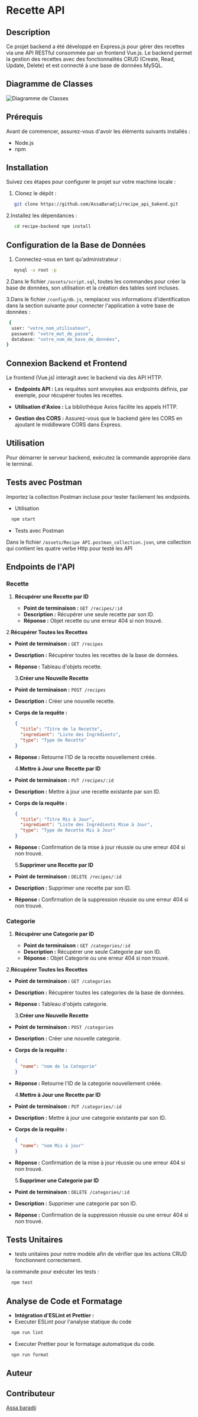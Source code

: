 # Recette API

## Description

Ce projet backend a été développé en Express.js pour gérer des recettes via une API RESTful consommée par un frontend Vue.js. Le backend permet la gestion des recettes avec des fonctionnalités CRUD (Create, Read, Update, Delete) et est connecté à une base de données MySQL.

## Diagramme de Classes

![Diagramme de Classes](./src/assets/Recette%20UML.png)

## Prérequis

Avant de commencer, assurez-vous d'avoir les éléments suivants installés :

- Node.js
- npm

## Installation

Suivez ces étapes pour configurer le projet sur votre machine locale :

1. Clonez le dépôt :

```bash
   git clone https://github.com/AssaBaradji/recipe_api_bakend.git
```

2.Installez les dépendances :

```bash
   cd recipe-backend npm install
```

## Configuration de la Base de Données

1. Connectez-vous en tant qu'administrateur :

```bash
   mysql -u root -p
```

2.Dans le fichier `/assets/script.sql`, toutes les commandes pour créer la base de données, son utilisation et la création des tables sont incluses.

3.Dans le fichier `/config/db.js`, remplacez vos informations d'identification dans la section suivante pour connecter l'application à votre base de données :

```bash
 {
  user: "votre_nom_utilisateur",
  password: "votre_mot_de_passe",
  database: "votre_nom_de_base_de_données",
}

```

## Connexion Backend et Frontend

Le frontend (Vue.js) interagit avec le backend via des API HTTP.

- **Endpoints API :** Les requêtes sont envoyées aux endpoints définis, par exemple, pour récupérer toutes les recettes.
- **Utilisation d'Axios :** La bibliothèque Axios facilite les appels HTTP.

- **Gestion des CORS :** Assurez-vous que le backend gère les CORS en ajoutant le middleware CORS dans Express.

## Utilisation

Pour démarrer le serveur backend, exécutez la commande appropriée dans le terminal.

## Tests avec Postman

Importez la collection Postman incluse pour tester facilement les endpoints.

- Utilisation

```bash
  npm start
```

- Tests avec Postman

Dans le fichier `/assets/Recipe API.postman_collection.json`, une collection qui contient les quatre verbe Http pour testé les API

## Endpoints de l'API

### Recette

1. **Récupérer une Recette par ID**

   - **Point de terminaison :** `GET /recipes/:id`
   - **Description :** Récupérer une seule recette par son ID.
   - **Réponse :** Objet recette ou une erreur 404 si non trouvé.

2.**Récupérer Toutes les Recettes**

- **Point de terminaison :** `GET /recipes`
- **Description :** Récupérer toutes les recettes de la base de données.
- **Réponse :** Tableau d'objets recette.

  3.**Créer une Nouvelle Recette**

- **Point de terminaison :** `POST /recipes`
- **Description :** Créer une nouvelle recette.
- **Corps de la requête :**

  ```json
  {
    "title": "Titre de la Recette",
    "ingredient": "Liste des Ingrédients",
    "type": "Type de Recette"
  }
  ```

- **Réponse :** Retourne l'ID de la recette nouvellement créée.

  4.**Mettre à Jour une Recette par ID**

- **Point de terminaison :** `PUT /recipes/:id`
- **Description :** Mettre à jour une recette existante par son ID.
- **Corps de la requête :**

  ```json
  {
    "title": "Titre Mis à Jour",
    "ingredient": "Liste des Ingrédients Mise à Jour",
    "type": "Type de Recette Mis à Jour"
  }
  ```

- **Réponse :** Confirmation de la mise à jour réussie ou une erreur 404 si non trouvé.

  5.**Supprimer une Recette par ID**

- **Point de terminaison :** `DELETE /recipes/:id`
- **Description :** Supprimer une recette par son ID.
- **Réponse :** Confirmation de la suppression réussie ou une erreur 404 si non trouvé.

### Categorie

1. **Récupérer une Categorie par ID**

   - **Point de terminaison :** `GET /categories/:id`
   - **Description :** Récupérer une seule Categorie par son ID.
   - **Réponse :** Objet Categorie ou une erreur 404 si non trouvé.

2.**Récupérer Toutes les Recettes**

- **Point de terminaison :** `GET /categories`
- **Description :** Récupérer toutes les categories de la base de données.
- **Réponse :** Tableau d'objets categorie.

  3.**Créer une Nouvelle Recette**

- **Point de terminaison :** `POST /categories`
- **Description :** Créer une nouvelle categorie.
- **Corps de la requête :**

  ```json
  {
    "name": "nom de la Categorie"
  }
  ```

- **Réponse :** Retourne l'ID de la categorie nouvellement créée.

  4.**Mettre à Jour une Recette par ID**

- **Point de terminaison :** `PUT /categories/:id`
- **Description :** Mettre à jour une categorie existante par son ID.
- **Corps de la requête :**

  ```json
  {
    "name": "nom Mis à jour"
  }
  ```

- **Réponse :** Confirmation de la mise à jour réussie ou une erreur 404 si non trouvé.

  5.**Supprimer une Categorie par ID**

- **Point de terminaison :** `DELETE /categories/:id`
- **Description :** Supprimer une categorie par son ID.
- **Réponse :** Confirmation de la suppression réussie ou une erreur 404 si non trouvé.

## Tests Unitaires

- tests unitaires pour notre modèle afin de vérifier que les actions CRUD fonctionnent correctement.

la commande pour exécuter les tests :

```bash
  npm test
```

## Analyse de Code et Formatage

- **Intégration d'ESLint et Prettier :**
- Executer ESLint pour l'analyse statique du code

```bash
  npm run lint
```

- Executer Prettier pour le formatage automatique du code.

```bash
  npn run format
```

## Auteur

## Contributeur

[Assa baradji](https://github.com/AssaBaradji)
